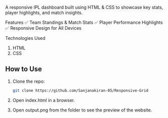 A responsive IPL dashboard built using HTML & CSS to showcase key stats, player highlights, and match insights.

Features
✅ Team Standings & Match Stats
✅ Player Performance Highlights
✅ Responsive Design for All Devices

Technologies Used
1. HTML
2. CSS

## How to Use  
1. Clone the repo:  
   ```bash
   git clone https://github.com/Sanjanakiran-05/Responsive-Grid
   ```  
2. Open index.html in a browser.  

3. Open output.png from the folder to see the preview of the website.